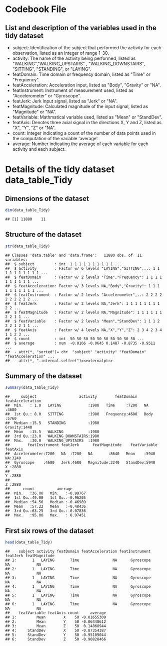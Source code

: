 Codebook File
========

List and description of the variables used in the tidy dataset
--------------------------------------------------------------

*  subject: Identification of the subject that performed the activity for each observation,
 listed as an integer of range 1-30.
*  activity: The name of the activity being performed, listed as "WALKING","WALKING_UPSTAIRS"
, "WALKING_DOWNSTAIRS", "SITTING", "STANDING", or "LAYING".
*  featDomain: Time domain or frequency domain, listed as "Time" or "Frequency".
*  featAcceleration: Acceleration input, listed as "Body", "Gravity" or "NA".
*  featInstrument: Instrument of measurement used, listed as "Accelerometer" or "Gyroscope".
*  featJerk: Jerk Input signal, listed as "Jerk" or "NA".
*  featMagnitude: Calculated magnitude of the input signal, listed as "Magnitude" or "NA".
*  featVariable: Mathmatical variable used, listed as "Mean" or "StandDev".
*  featAxis: Denotes three axial signal in the directions X, Y and Z, listed as "X", "Y", 
 "Z" or "NA".
*  count: Integer indicating a count of the number of data points used in the computation 
 of the variable 'average'.
*  average: Number indicating the average of each variable for each activity and each 
 subject.
 
 
 
Details of the tidy dataset data_table_Tidy
========



Dimensions of the dataset
-------------------------
 
```r
dim(data_table_Tidy)
```
 
```
## [1] 11880    11
```



Structure of the dataset
------------------------

```r
str(data_table_Tidy)
```

```
## Classes 'data.table' and 'data.frame':	11880 obs. of  11 variables:
##  $ subject         : int  1 1 1 1 1 1 1 1 1 1 ...
##  $ activity        : Factor w/ 6 levels "LAYING","SITTING",..: 1 1 1 1 1 1 1 1 1 1 ...
##  $ featDomain      : Factor w/ 2 levels "Time","Frequency": 1 1 1 1 1 1 1 1 1 1 ...
##  $ featAcceleration: Factor w/ 3 levels NA,"Body","Gravity": 1 1 1 1 1 1 1 1 1 1 ...
##  $ featInstrument  : Factor w/ 2 levels "Accelerometer",..: 2 2 2 2 2 2 2 2 2 2 ...
##  $ featJerk        : Factor w/ 2 levels NA,"Jerk": 1 1 1 1 1 1 1 1 2 2 ...
##  $ featMagnitude   : Factor w/ 2 levels NA,"Magnitude": 1 1 1 1 1 1 2 2 1 1 ...
##  $ featVariable    : Factor w/ 2 levels "Mean","StandDev": 1 1 1 2 2 2 1 2 1 1 ...
##  $ featAxis        : Factor w/ 4 levels NA,"X","Y","Z": 2 3 4 2 3 4 1 1 2 3 ...
##  $ count           : int  50 50 50 50 50 50 50 50 50 50 ...
##  $ average         : num  -0.0166 -0.0645 0.1487 -0.8735 -0.9511 ...
##  - attr(*, "sorted")= chr  "subject" "activity" "featDomain" "featAcceleration" ...
##  - attr(*, ".internal.selfref")=<externalptr>
```



Summary of the dataset
----------------------
 
```r
summary(data_table_Tidy)
```

```
##     subject                   activity        featDomain   featAcceleration
##  Min.   : 1.0   LAYING            :1980   Time     :7200   NA     :4680    
##  1st Qu.: 8.0   SITTING           :1980   Frequency:4680   Body   :5760    
##  Median :15.5   STANDING          :1980                    Gravity:1440    
##  Mean   :15.5   WALKING           :1980                                    
##  3rd Qu.:23.0   WALKING_DOWNSTAIRS:1980                                    
##  Max.   :30.0   WALKING_UPSTAIRS  :1980                                    
##        featInstrument featJerk      featMagnitude    featVariable  featAxis       
##  Accelerometer:7200   NA  :7200   NA       :8640   Mean    :5940   NA:3240   
##  Gyroscope    :4680   Jerk:4680   Magnitude:3240   StandDev:5940   X :2880   
##                                                                    Y :2880   
##                                                                    Z :2880   
##      count          average        
##  Min.   :36.00   Min.   :-0.99767  
##  1st Qu.:49.00   1st Qu.:-0.96205  
##  Median :54.50   Median :-0.46989  
##  Mean   :57.22   Mean   :-0.48436  
##  3rd Qu.:63.25   3rd Qu.:-0.07836  
##  Max.   :95.00   Max.   : 0.97451
```



First six rows of the dataset
-----------------------------

```r
head(data_table_Tidy)
```

```
##    subject activity featDomain featAcceleration featInstrument featJerk featMagnitude
## 1:       1   LAYING       Time               NA      Gyroscope       NA            NA
## 2:       1   LAYING       Time               NA      Gyroscope       NA            NA
## 3:       1   LAYING       Time               NA      Gyroscope       NA            NA
## 4:       1   LAYING       Time               NA      Gyroscope       NA            NA
## 5:       1   LAYING       Time               NA      Gyroscope       NA            NA
## 6:       1   LAYING       Time               NA      Gyroscope       NA            NA
##    featVariable featAxis count     average
## 1:         Mean        X    50 -0.01655309
## 2:         Mean        Y    50 -0.06448612
## 3:         Mean        Z    50  0.14868944
## 4:     StandDev        X    50 -0.87354387
## 5:     StandDev        Y    50 -0.95109044
## 6:     StandDev        Z    50 -0.90828466
```
